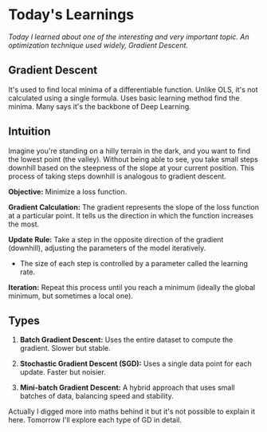 # Today's Learnings
*Today I learned about one of the interesting and very important topic. An optimization technique used widely, Gradient Descent.*

## Gradient Descent
It's used to find local minima of a differentiable function. Unlike OLS, it's not calculated using a single formula. Uses basic learning method find the minima.
Many says it's the backbone of Deep Learning.

## Intuition
Imagine you're standing on a hilly terrain in the dark, and you want to find the lowest point (the valley). Without being able to see, you take small 
steps downhill based on the steepness of the slope at your current position. This process of taking steps downhill is analogous to gradient descent.


**Objective:** Minimize a loss function.

**Gradient Calculation:** The gradient represents the slope of the loss function at a particular point. It tells us the direction in which the function increases the most.

**Update Rule:** Take a step in the opposite direction of the gradient (downhill), adjusting the parameters of the model iteratively.
  - The size of each step is controlled by a parameter called the learning rate.

**Iteration:** Repeat this process until you reach a minimum (ideally the global minimum, but sometimes a local one).

## Types
1. **Batch Gradient Descent:** Uses the entire dataset to compute the gradient. Slower but stable.

2. **Stochastic Gradient Descent (SGD):** Uses a single data point for each update. Faster but noisier.

3. **Mini-batch Gradient Descent:** A hybrid approach that uses small batches of data, balancing speed and stability.

Actually I digged more into maths behind it but it's not possible to explain it here. Tomorrow I'll explore each type of GD in detail.
